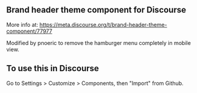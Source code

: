 ## Brand header theme component for Discourse

More info at: https://meta.discourse.org/t/brand-header-theme-component/77977

Modified by pnoeric to remove the hamburger menu completely in mobile view.

## To use this in Discourse

Go to Settings > Customize > Components, then "Import" from Github.

